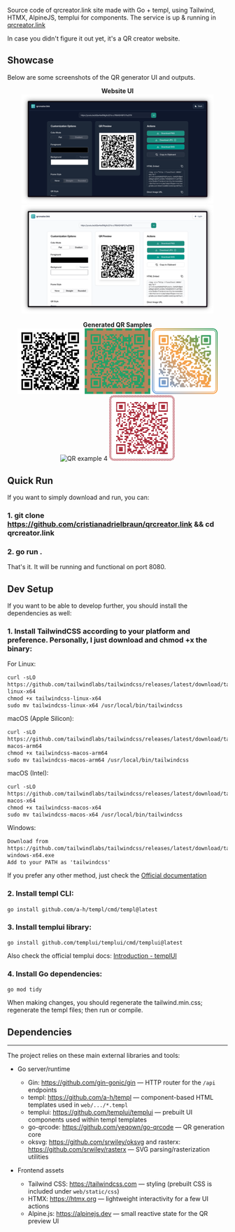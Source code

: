 Source code of qrcreator.link site made with Go + templ, using Tailwind, HTMX, AlpineJS, templui for components.
The service is up & running in [qrcreator.link](https://qrcreator.link)

In case you didn't figure it out yet, it's a QR creator website.


## Showcase

Below are some screenshots of the QR generator UI and outputs.

<p align="center">
  <strong>Website UI</strong><br/>
  <img src="screenshots/site_screenshot1.png" alt="Site UI screenshot 1" width="440" />
  <img src="screenshots/site_screenshot2.png" alt="Site UI screenshot 2" width="440" />
</p>

<p align="center">
  <strong>Generated QR Samples</strong><br/>
  <img src="screenshots/qr1.png" alt="QR example 1" width="150" />
  <img src="screenshots/qr2.png" alt="QR example 2" width="150" />
  <img src="screenshots/qr3.png" alt="QR example 3" width="150" />
  <img src="screenshots/qr4.png" alt="QR example 4" width="150" />
  <img src="screenshots/qr5.png" alt="QR example 5" width="150" />
</p>

## Quick Run

If you want to simply download and run, you can:

### 1. git clone https://github.com/cristianadrielbraun/qrcreator.link && cd qrcreator.link

### 2. go run .

That's it. It will be running and functional on port 8080.



## Dev Setup

If you want to be able to develop further, you should install the dependencies as well:

### 1. Install TailwindCSS according to your platform and preference. Personally, I just download and chmod +x the binary:

For Linux:
```
curl -sLO https://github.com/tailwindlabs/tailwindcss/releases/latest/download/tailwindcss-linux-x64
chmod +x tailwindcss-linux-x64
sudo mv tailwindcss-linux-x64 /usr/local/bin/tailwindcss
```
macOS (Apple Silicon):
```
curl -sLO https://github.com/tailwindlabs/tailwindcss/releases/latest/download/tailwindcss-macos-arm64
chmod +x tailwindcss-macos-arm64
sudo mv tailwindcss-macos-arm64 /usr/local/bin/tailwindcss
```
macOS (Intel):
```
curl -sLO https://github.com/tailwindlabs/tailwindcss/releases/latest/download/tailwindcss-macos-x64
chmod +x tailwindcss-macos-x64
sudo mv tailwindcss-macos-x64 /usr/local/bin/tailwindcss
```

Windows:
```
Download from https://github.com/tailwindlabs/tailwindcss/releases/latest/download/tailwindcss-windows-x64.exe
Add to your PATH as 'tailwindcss'
```

If you prefer any other method, just check the [Official documentation](https://tailwindcss.com/docs/installation/)


### 2. Install templ CLI:

   `go install github.com/a-h/templ/cmd/templ@latest`


### 3. Install templui library:
   `go install github.com/templui/templui/cmd/templui@latest`

Also check the official templui docs: [Introduction - templUI](https://templui.io/docs/introduction)

### 4. Install Go dependencies:
   `go mod tidy`


When making changes, you should regenerate the tailwind.min.css; regenerate the templ files; then run or compile.


## Dependencies
---------
The project relies on these main external libraries and tools:

- Go server/runtime
  - Gin: https://github.com/gin-gonic/gin — HTTP router for the `/api` endpoints
  - templ: https://github.com/a-h/templ — component-based HTML templates used in `web/.../*.templ`
  - templui: https://github.com/templui/templui — prebuilt UI components used within templ templates
  - go-qrcode: https://github.com/yeqown/go-qrcode — QR generation core
  - oksvg: https://github.com/srwiley/oksvg and rasterx: https://github.com/srwiley/rasterx — SVG parsing/rasterization utilities

- Frontend assets
  - Tailwind CSS: https://tailwindcss.com — styling (prebuilt CSS is included under `web/static/css`)
  - HTMX: https://htmx.org — lightweight interactivity for a few UI actions
  - Alpine.js: https://alpinejs.dev — small reactive state for the QR preview UI
